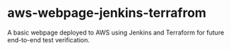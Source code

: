 # aws-webpage-jenkins-terrafrom
A basic webpage deployed to AWS using Jenkins and Terraform for future end-to-end test verification.